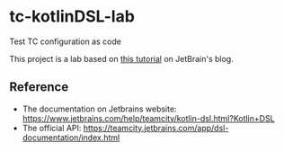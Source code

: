 # tc-kotlinDSL-lab

Test TC configuration as code

This project is a lab based on [this tutorial](https://blog.jetbrains.com/teamcity/2019/03/configuration-as-code-part-1-getting-started-with-kotlin-dsl) on JetBrain's blog.

## Reference

- The documentation on Jetbrains website: https://www.jetbrains.com/help/teamcity/kotlin-dsl.html?Kotlin+DSL
- The official API: https://teamcity.jetbrains.com/app/dsl-documentation/index.html

